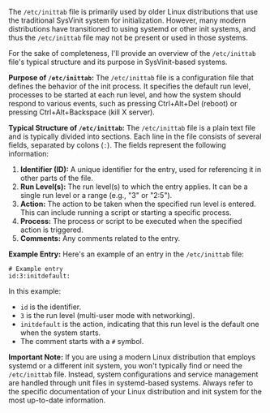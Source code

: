 The `/etc/inittab` file is primarily used by older Linux distributions that use the traditional SysVinit system for initialization. However, many modern distributions have transitioned to using systemd or other init systems, and thus the `/etc/inittab` file may not be present or used in those systems.

For the sake of completeness, I'll provide an overview of the `/etc/inittab` file's typical structure and its purpose in SysVinit-based systems.

**Purpose of `/etc/inittab`:**
The `/etc/inittab` file is a configuration file that defines the behavior of the init process. It specifies the default run level, processes to be started at each run level, and how the system should respond to various events, such as pressing Ctrl+Alt+Del (reboot) or pressing Ctrl+Alt+Backspace (kill X server).

**Typical Structure of `/etc/inittab`:**
The `/etc/inittab` file is a plain text file and is typically divided into sections. Each line in the file consists of several fields, separated by colons (`:`). The fields represent the following information:

1. **Identifier (ID):** A unique identifier for the entry, used for referencing it in other parts of the file.
2. **Run Level(s):** The run level(s) to which the entry applies. It can be a single run level or a range (e.g., "3" or "2:5").
3. **Action:** The action to be taken when the specified run level is entered. This can include running a script or starting a specific process.
4. **Process:** The process or script to be executed when the specified action is triggered.
5. **Comments:** Any comments related to the entry.

**Example Entry:**
Here's an example of an entry in the `/etc/inittab` file:

```
# Example entry
id:3:initdefault:
```

In this example:
- `id` is the identifier.
- `3` is the run level (multi-user mode with networking).
- `initdefault` is the action, indicating that this run level is the default one when the system starts.
- The comment starts with a `#` symbol.

**Important Note:**
If you are using a modern Linux distribution that employs systemd or a different init system, you won't typically find or need the `/etc/inittab` file. Instead, system configurations and service management are handled through unit files in systemd-based systems. Always refer to the specific documentation of your Linux distribution and init system for the most up-to-date information.

